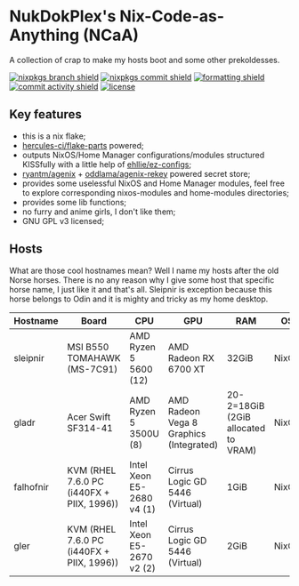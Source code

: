 # NukDokPlex's Nix-Code-as-Anything (NCaA)

A collection of crap to make my hosts boot and some other prekoldesses.

[![nixpkgs branch shield](https://img.shields.io/badge/dynamic/json?url=https%3A%2F%2Fgithub.com%2Fnukdokplex%2Fncaa%2Fraw%2Frefs%2Fheads%2Fmaster%2Fflake.lock&query=%24.nodes.nixpkgs.original.ref&style=flat-square&logo=nixos&logoColor=%235277C3&label=nixpkgs%20branch&labelColor=white&color=%235277C3)](https://github.com/nukdokplex/ncaa/blob/master/flake.lock)
[![nixpkgs commit shield](https://img.shields.io/badge/dynamic/json?url=https%3A%2F%2Fgithub.com%2Fnukdokplex%2Fncaa%2Fraw%2Frefs%2Fheads%2Fmaster%2Fflake.lock&query=%24.nodes.nixpkgs.locked.rev&style=flat-square&logo=nixos&logoColor=%235277C3&label=nixpkgs%20commit&labelColor=white&color=%235277C3)](https://github.com/nukdokplex/ncaa/blob/master/flake.lock)
[![formatting shield](https://img.shields.io/badge/formatting-nixfmt-5277c3?style=flat-square&logo=nixos&logoColor=5277c3&labelColor=white)](https://github.com/NixOS/nixfmt)
[![commit activity shield](https://img.shields.io/github/commit-activity/m/nukdokplex/ncaa?style=flat-square&logo=git&logoColor=%23F05032&label=commit%20activity&labelColor=white&color=%23F05032)](https://github.com/nukdokplex/ncaa/commits)
[![license](https://img.shields.io/github/license/nukdokplex/ncaa?style=flat-square&logo=spdx&logoColor=%234398CC&label=license&labelColor=white&color=%234398CC)](https://github.com/nukdokplex/ncaa/raw/refs/heads/master/LICENSE)

## Key features

- this is a nix flake;
- [hercules-ci/flake-parts](https://github.com/hercules-ci/flake-parts) powered;
- outputs NixOS/Home Manager configurations/modules structured KISSfully with a little help of [ehllie/ez-configs](https://github.com/ehllie/ez-configs);
- [ryantm/agenix](https://github.com/ryantm/agenix) + [oddlama/agenix-rekey](https://github.com/oddlama/agenix-rekey) powered secret store;
- provides some uselessful NixOS and Home Manager modules, feel free to explore corresponding nixos-modules and home-modules directories;
- provides some lib functions;
- no furry and anime girls, I don't like them;
- GNU GPL v3 licensed;

## Hosts

What are those cool hostnames mean? Well I name my hosts after the old Norse horses. There is no any reason why I give some host that specific horse name, I just like it and that's all. Sleipnir is exception because this horse belongs to Odin and it is mighty and tricky as my home desktop.

| Hostname  | Board                                     | CPU                       | GPU                                     | RAM                               | OS    | Purpose                                                                                                   |
| --------- | ----------------------------------------- | ------------------------- | --------------------------------------- | --------------------------------- | ----- | --------------------------------------------------------------------------------------------------------- |
| sleipnir  | MSI B550 TOMAHAWK (MS-7C91)               | AMD Ryzen 5 5600 (12)     | AMD Radeon RX 6700 XT                   | 32GiB                             | NixOS | Desktop                                                                                                   |
| gladr     | Acer Swift SF314-41                       | AMD Ryzen 5 3500U (8)     | AMD Radeon Vega 8 Graphics (Integrated) | 20-2=18GiB (2GiB allocated to VRAM) | NixOS | Laptop                                                                                                    |
| falhofnir | KVM (RHEL 7.6.0 PC (i440FX + PIIX, 1996)) | Intel Xeon E5-2680 v4 (1) | Cirrus Logic GD 5446 (Virtual)          | 1GiB                              | NixOS | Proxy server (AmneziaWG, sing-box)                                                                        |
| gler      | KVM (RHEL 7.6.0 PC (i440FX + PIIX, 1996)) | Intel Xeon E5-2670 v2 (2) | Cirrus Logic GD 5446 (Virtual)          | 2GiB                              | NixOS | Mailserver (using [simple-nixos-mailserver](https://gitlab.com/simple-nixos-mailserver/nixos-mailserver)) |
